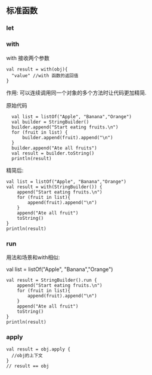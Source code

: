 
## 标准函数


### let

### with

with 接收两个参数
```
val result = with(obj){
  "value" //with 函数的返回值
}
```

作用: 可以连续调用同一个对象的多个方法时让代码更加精简.

原始代码

```
  val list = listOf("Apple", "Banana","Orange")
  val builder = StringBuilder()
  builder.append("Start eating fruits.\n")
  for (fruit in list) {
      builder.append(fruit).append("\n")
  }
  builder.append("Ate all fruits")
  val result = builder.toString()
  println(result)

```

精简后:

```
val list = listOf("Apple", "Banana","Orange")
val result = with(StringBuilder()) {
    append("Start eating fruits.\n")
    for (fruit in list){
        append(fruit).append("\n")
    }
    append("Ate all fruit")
    toString()
}
println(result)

```

### run

用法和场景和with相似:

val list = listOf("Apple", "Banana","Orange")
```
val result = StringBuilder().run {
    append("Start eating fruits.\n")
    for (fruit in list){
        append(fruit).append("\n")
    }
    append("Ate all fruit")
    toString()
}
println(result)

```

### apply

```
val result = obj.apply {
  //obj的上下文
}
// result == obj

```


